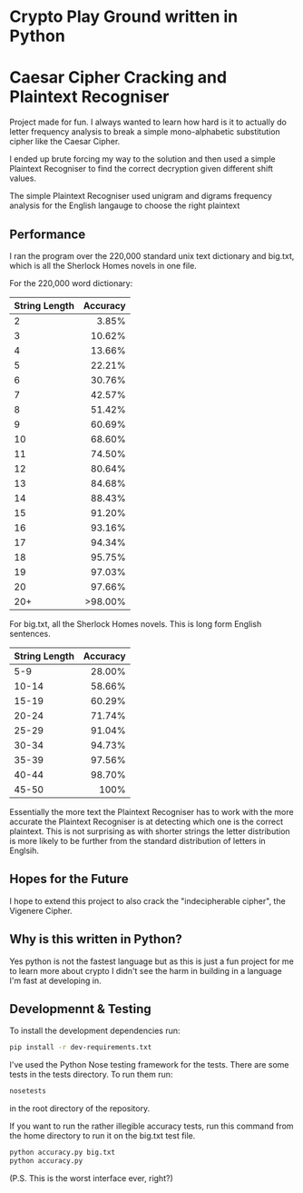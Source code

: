 Crypto Play Ground written in Python
====================================

# Caesar Cipher Cracking and Plaintext Recogniser

Project made for fun. I always wanted to learn how hard is it to actually do letter frequency analysis to break a simple mono-alphabetic substitution cipher like the Caesar Cipher.

I ended up brute forcing my way to the solution and then used a simple Plaintext Recogniser to find the correct decryption given different shift values.

The simple Plaintext Recogniser used unigram and digrams frequency analysis for the English langauge to choose the right plaintext

## Performance
I ran the program over the 220,000 standard unix text dictionary and big.txt, which is all the Sherlock Homes novels in one file.

For the 220,000 word dictionary:

| String Length | Accuracy |
| ------------- | -------: |
| 2 | 3.85% |
| 3 | 10.62% | 
| 4 | 13.66% |
| 5 | 22.21% |
| 6 | 30.76% |
| 7 | 42.57% |
| 8 | 51.42% |
| 9 | 60.69% |
| 10 | 68.60% |
| 11 | 74.50% |
| 12 | 80.64% |
| 13 | 84.68% |
| 14 | 88.43% |
| 15 | 91.20% |
| 16 | 93.16% |
| 17 | 94.34% | 
| 18 | 95.75% |
| 19 | 97.03% |
| 20 | 97.66% |
| 20+ | >98.00% |

For big.txt, all the Sherlock Homes novels. This is long form English sentences.

| String Length | Accuracy |
| ------------- | -------: |
| 5-9 | 28.00% | 
| 10-14 | 58.66% |
| 15-19 | 60.29% |
| 20-24 | 71.74% |
| 25-29 | 91.04% |
| 30-34 | 94.73% |
| 35-39 | 97.56% |
| 40-44 | 98.70% |
| 45-50 | 100% |

Essentially the more text the Plaintext Recogniser has to work with the more accurate the Plaintext Recogniser is at detecting which one is the correct plaintext. This is not surprising as with shorter strings the letter distribution is more likely to be further from the standard distribution of letters in Englsih.

## Hopes for the Future
I hope to extend this project to also crack the "indecipherable cipher", the Vigenere Cipher.

## Why is this written in Python?
Yes python is not the fastest language but as this is just a fun project for me to learn more about crypto I didn't see the harm in building in a language I'm fast at developing in.

## Developmennt & Testing
To install the development dependencies run:
```bash
pip install -r dev-requirements.txt
```

I've used the Python Nose testing framework for the tests. There are some tests in the tests directory. To run them run:
```bash
nosetests
```
in the root directory of the repository.

If you want to run the rather illegible accuracy tests, run this command from the home directory to run it on the big.txt test file.
```bash
python accuracy.py big.txt
python accuracy.py
```
(P.S. This is the worst interface ever, right?)